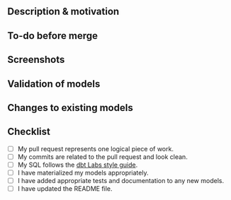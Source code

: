 <!---
Provide a short summary in the Title above. Examples of good PR titles:
* "Feature: add so-and-so models"
* "Fix: deduplicate such-and-such"
* "Update: dbt version 0.13.0"
-->

## Description & motivation
<!---
Describe your changes, and why you're making them. Is this linked to an open
issue, a Trello card, or another pull request? Link it here.
-->

## To-do before merge
<!---
(Optional -- remove this section if not needed)
Include any notes about things that need to happen before this PR is merged, e.g.:
- [ ] Change the base branch
- [ ] Update dbt Cloud jobs
- [ ] Ensure PR #56 is merged
-->

## Screenshots
<!---
Include a screenshot of the relevant section of the updated DAG. You can access
your version of the DAG by running `dbt docs generate && dbt docs serve`.
-->

## Validation of models
<!---
Include any output that confirms that the models do what is expected. This might
be a link to an in-development dashboard in your BI tool, or a query that
compares an existing model with a new one.
-->

## Changes to existing models
<!---
Include this section if you are changing any existing models. Link any related
pull requests on your BI tool, or instructions for merge (e.g. whether old
models should be dropped after merge, or whether a full-refresh run is required)
-->

## Checklist
<!---
This checklist is mostly useful as a reminder of small things that can easily be
forgotten – it is meant as a helpful tool rather than hoops to jump through.
Put an `x` in all the items that apply, make notes next to any that haven't been
addressed, and remove any items that are not relevant to this PR.
-->
- [ ] My pull request represents one logical piece of work.
- [ ] My commits are related to the pull request and look clean.
- [ ] My SQL follows the [dbt Labs style guide](https://github.com/dbt-labs/corp/blob/master/dbt_style_guide.md).
- [ ] I have materialized my models appropriately.
- [ ] I have added appropriate tests and documentation to any new models.
- [ ] I have updated the README file.